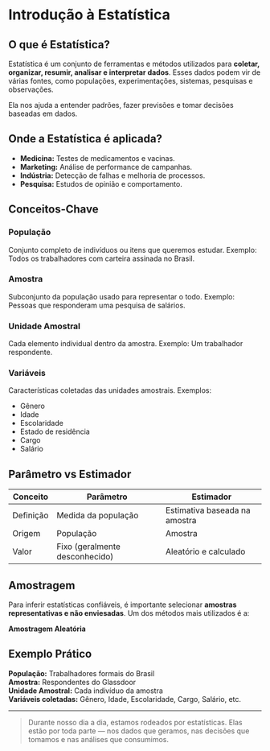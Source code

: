 # Introdução à Estatística

## O que é Estatística?

Estatística é um conjunto de ferramentas e métodos utilizados para **coletar, organizar, resumir, analisar e interpretar dados**. Esses dados podem vir de várias fontes, como populações, experimentações, sistemas, pesquisas e observações.

Ela nos ajuda a entender padrões, fazer previsões e tomar decisões baseadas em dados.


## Onde a Estatística é aplicada?

- **Medicina:** Testes de medicamentos e vacinas.
- **Marketing:** Análise de performance de campanhas.
- **Indústria:** Detecção de falhas e melhoria de processos.
- **Pesquisa:** Estudos de opinião e comportamento.


## Conceitos-Chave

### População

Conjunto completo de indivíduos ou itens que queremos estudar. Exemplo: Todos os trabalhadores com carteira assinada no Brasil.

### Amostra

Subconjunto da população usado para representar o todo. Exemplo: Pessoas que responderam uma pesquisa de salários.

### Unidade Amostral

Cada elemento individual dentro da amostra. Exemplo: Um trabalhador respondente.

### Variáveis

Características coletadas das unidades amostrais. Exemplos:
- Gênero
- Idade
- Escolaridade
- Estado de residência
- Cargo
- Salário


## Parâmetro vs Estimador

| Conceito   | Parâmetro                       | Estimador                        |
|------------|----------------------------------|----------------------------------|
| Definição  | Medida da população             | Estimativa baseada na amostra    |
| Origem     | População                       | Amostra                          |
| Valor      | Fixo (geralmente desconhecido)  | Aleatório e calculado            |


## Amostragem

Para inferir estatísticas confiáveis, é importante selecionar **amostras representativas e não enviesadas**. Um dos métodos mais utilizados é a:

**Amostragem Aleatória**


## Exemplo Prático

**População:** Trabalhadores formais do Brasil  
**Amostra:** Respondentes do Glassdoor  
**Unidade Amostral:** Cada indivíduo da amostra  
**Variáveis coletadas:** Gênero, Idade, Escolaridade, Cargo, Salário, etc.

---

> Durante nosso dia a dia, estamos rodeados por estatísticas. Elas estão por toda parte — nos dados que geramos, nas decisões que tomamos e nas análises que consumimos.
